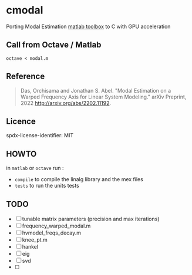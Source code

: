 # cmodal

Porting Modal Estimation [matlab toolbox](https://github.com/orchidas/Modal-estimation.git ) to C with GPU acceleration

## Call from Octave / Matlab

`octave < modal.m`

## Reference

> Das, Orchisama and Jonathan S. Abel. "Modal Estimation on a Warped Frequency Axis for Linear System Modeling." arXiv Preprint, 2022 http://arxiv.org/abs/2202.11192.

## Licence

spdx-license-identifier: MIT

## HOWTO

in `matlab` or `octave` run :
- `compile` to compile the linalg library and the mex files
- `tests` to run the units tests

## TODO

- [ ] tunable matrix parameters (precision and max iterations)
- [ ] frequency_warped_modal.m
- [ ] hvmodel_freqs_decay.m
- [ ] knee_pt.m
- [ ] hankel
- [ ] eig
- [ ] svd
- [ ] 